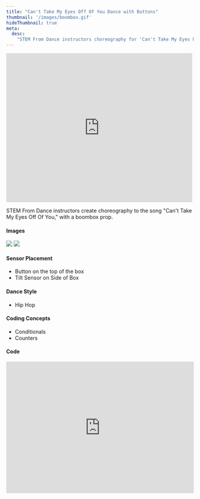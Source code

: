 ```yaml
---
title: "Can't Take My Eyes Off Of You Dance with Buttons"
thumbnail: '/images/boombox.gif'
hideThumbnail: true
meta:
  desc:
    "STEM From Dance instructors choreography for 'Can't Take My Eyes Off Of You' by Miss Lauryn Hill"
---
```

<iframe src="https://nyu.app.box.com/embed/s/jqnrrlzyvf7wmchyweww0wy7z00z7mn9?sortColumn=date" width="500" height="400" frameborder="0" allowfullscreen webkitallowfullscreen msallowfullscreen></iframe>

STEM From Dance instructors create choreography to the song "Can't Take My Eyes Off Of You," with a boombox prop.

#### Images 

<img src="/images/buttonboombox.JPG">
<img src="/images/tiltboombox.JPG">

#### Sensor Placement

+ Button on the top of the box
+ Tilt Sensor on Side of Box

#### Dance Style

+ Hip Hop

#### Coding Concepts

+ Conditionals
+ Counters

#### Code

<div style="position:relative;height:0;padding-bottom:70%;overflow:hidden;"><iframe style="position:absolute;top:0;left:0;width:100%;height:100%;" src="https://maker.makecode.com/#pub:_YhyEvFTeiFCR" frameborder="0" sandbox="allow-popups allow-forms allow-scripts allow-same-origin"></iframe></div>